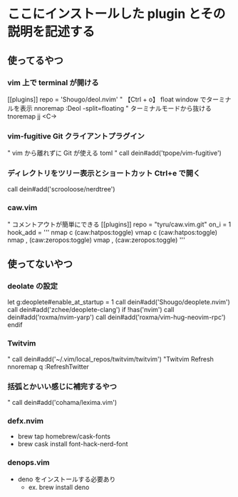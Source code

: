 # ここにインストールした plugin とその説明を記述する

## 使ってるやつ

### vim 上で terminal が開ける

[[plugins]]
repo = 'Shougo/deol.nvim'
" 【Ctrl + o】 float window でターミナルを表示
nnoremap <silent><C-o> :<C-u>Deol -split=floating<CR>
" ターミナルモードから抜ける
tnoremap <silent>jj <C-\><C-n>

### vim-fugitive Git クライアントプラグイン

" vim から離れずに Git が使える toml
" call dein#add('tpope/vim-fugitive')

### ディレクトリをツリー表示とショートカット Ctrl+e で開く

call dein#add('scrooloose/nerdtree')

### caw.vim

" コメントアウトが簡単にできる
[[plugins]]
repo = "tyru/caw.vim.git"
on_i = 1
hook_add = '''
nmap c <Plug>(caw:hatpos:toggle)
vmap c <Plug>(caw:hatpos:toggle)
nmap , <Plug>(caw:zeropos:toggle)
vmap , <Plug>(caw:zeropos:toggle)
'''

## 使ってないやつ

### deolate の設定

let g:deoplete#enable_at_startup = 1
call dein#add('Shougo/deoplete.nvim')
call dein#add('zchee/deoplete-clang')
if !has('nvim')
call dein#add('roxma/nvim-yarp')
call dein#add('roxma/vim-hug-neovim-rpc')
endif

### Twitvim

" call dein#add('~/.vim/local_repos/twitvim/twitvim')
"Twitvim Refresh
nnoremap <Leader>q :<C-u>RefreshTwitter<CR>

### 括弧とかいい感じに補完するやつ

" call dein#add('cohama/lexima.vim')

### defx.nvim

- brew tap homebrew/cask-fonts
- brew cask install font-hack-nerd-font

### denops.vim

- deno をインストールする必要あり
  - ex. brew install deno

